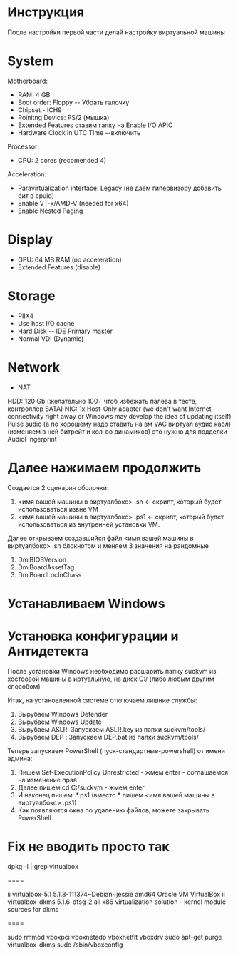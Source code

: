 # Инструкция

После настройки первой части делай настройку виртуальной машины 

# System

Motherboard:

- RAM: 4 GB
- Boot order: Floppy -- Убрать галочку
- Chipset - ICH9
- Poinitng Device: PS/2 (мышка)
- Extended Features ставим галку на Enable I/O APIC
- Hardware Clock in UTC Time --включить

Processor:
- CPU: 2 cores (recomended 4)

Acceleration:
- Paravirtualization interface: Legacy (не даем гипервизору добавить бит в cpuid)
- Enable VT-x/AMD-V (needed for x64)
- Enable Nested Paging

# Display
- GPU: 64 MB RAM (no acceleration)
- Extended Features (disable)

# Storage
- PIIX4
- Use host I/O cache
- Hard Disk -- IDE Primary master
- Normal VDI (Dynamic)

# Network
- NAT

HDD: 120 Gb (желательно 100+ чтоб избежать палева в тесте, контроллер SATA)
NIC: 1x Host-Only adapter (we don't want Internet connectivity right away or Windows may develop the idea of updating itself)
Pulse audio (а по хорошему надо ставить на вм VAC виртуал аудио кабл) (изменяем в ней битрейт  и кол-во динамиков) это нужно для подделки AudioFingerprint

# Далее нажимаем продолжить

Создается 2 сценария оболочки: 
1) <имя вашей машины в виртуалбокс> .sh <- скрипт, который будет использоваться извне VM 
2) <имя вашей машины в виртуалбокс> .ps1 <- скрипт, который будет использоваться из внутренней установки VM. 

Далее открываем создавшийся файл <имя вашей машины в виртуалбокс> .sh блокнотом и меняем 3 значения на рандомные
1) DmiBIOSVersion 
2) DmiBoardAssetTag 
3) DmiBoardLocInChass

# Устанавливаем Windows

# Установка конфигурации и Антидетекта

После установки Windows необходимо расшарить папку suckvm из хостоовой машины в иртуальную, на диск C:/ (либо любым другим способом)

Итак, на установленной системе отключаем лишние службы:
1) Вырубаем Windows Defender
2) Вырубаем Windows Update
3) Вырубаем ASLR: Запускаем ASLR.key из папки suckvm/tools/
4) Вырубаем DEP : Запускаем DEP.bat из папки suckvm/tools/

Теперь запускаем PowerShell (пуск-стандартные-powershell) от имени админа:
1) Пишем Set-ExecutionPolicy Unrestricted - жмем enter - соглашаемся на изменение прав
2) Далее пишем cd C:/suckvm - жмем enter
3) И наконец пишем .\*.ps1 (вместо * пишем <имя вашей машины в виртуалбокс> .ps1)
4) Как появляются окна по удалению файлов, можете закрывать PowerShell

# Fix не вводить просто так 

dpkg -l | grep virtualbox

====

ii  virtualbox-5.1  5.1.8-111374~Debian~jessie amd64 Oracle VM VirtualBox
ii  virtualbox-dkms 5.1.6-dfsg-2 all           x86   virtualization solution - kernel module sources for dkms

====

sudo rmmod vboxpci vboxnetadp vboxnetflt vboxdrv
sudo apt-get purge virtualbox-dkms
sudo /sbin/vboxconfig

